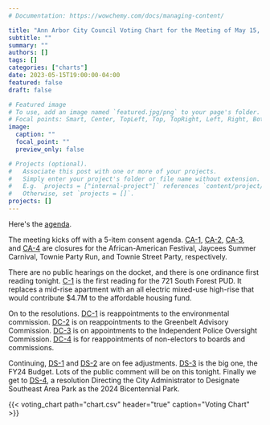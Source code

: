 ```yaml
---
# Documentation: https://wowchemy.com/docs/managing-content/

title: "Ann Arbor City Council Voting Chart for the Meeting of May 15, 2023"
subtitle: ""
summary: ""
authors: []
tags: []
categories: ["charts"]
date: 2023-05-15T19:00:00-04:00
featured: false
draft: false

# Featured image
# To use, add an image named `featured.jpg/png` to your page's folder.
# Focal points: Smart, Center, TopLeft, Top, TopRight, Left, Right, BottomLeft, Bottom, BottomRight.
image:
  caption: ""
  focal_point: ""
  preview_only: false

# Projects (optional).
#   Associate this post with one or more of your projects.
#   Simply enter your project's folder or file name without extension.
#   E.g. `projects = ["internal-project"]` references `content/project/deep-learning/index.md`.
#   Otherwise, set `projects = []`.
projects: []
---
```


Here's the [agenda](https://a2gov.legistar.com/MeetingDetail.aspx?ID=1062173&GUID=74EEC7D8-359A-4593-ABC9-46B99E70F86B&Options=&Search=).

The meeting kicks off with a 5-item consent agenda. [CA-1](https://a2gov.legistar.com/LegislationDetail.aspx?ID=6195020&GUID=98E6BF7F-236C-40D8-9D62-862B7D997C07&Options=&Search=), [CA-2](https://a2gov.legistar.com/LegislationDetail.aspx?ID=6195021&GUID=CBF1D05D-4D98-4318-87A8-11FDEB446580&Options=&Search=), [CA-3](https://a2gov.legistar.com/LegislationDetail.aspx?ID=6195011&GUID=3464DFFF-9672-4B43-81DC-A071688B42F9&Options=&Search=), and [CA-4](https://a2gov.legistar.com/LegislationDetail.aspx?ID=6195018&GUID=34AAF8A2-BDD2-4B3E-8A12-16C7C1783F99&Options=&Search=) are closures for the African-American Festival, Jaycees Summer Carnival, Townie Party Run, and Townie Street Party, respectively.

There are no public hearings on the docket, and there is one ordinance first reading tonight. [C-1](https://a2gov.legistar.com/LegislationDetail.aspx?ID=6197112&GUID=C7FFD08D-0E4C-4494-840A-23DF6FA6C13D&Options=&Search=) is the first reading for the 721 South Forest PUD. It replaces a mid-rise apartment with an all electric mixed-use high-rise that would contribute $4.7M to the affordable housing fund.

On to the resolutions. [DC-1](https://a2gov.legistar.com/LegislationDetail.aspx?ID=6175885&GUID=E033240D-ADA1-4AE5-ACC9-FEE71DEF8EE6&Options=&Search=) is reappointments to the environmental commission. [DC-2](https://a2gov.legistar.com/LegislationDetail.aspx?ID=6175901&GUID=8139E48A-F605-4DB5-A5B7-4551A50D352A&Options=&Search=) is on reappointments to the Greenbelt Advisory Commission. [DC-3](https://a2gov.legistar.com/LegislationDetail.aspx?ID=6186454&GUID=5AF666EB-49DE-44D8-BA34-035D5B1BB3E8&Options=&Search=) is on appointments to the Independent Police Oversight Commission. [DC-4](https://a2gov.legistar.com/LegislationDetail.aspx?ID=6175881&GUID=61D14FDD-0A57-42E3-98E3-C399CB540B2F&Options=&Search=) is for reappointments of non-electors to boards and commissions.

Continuing, [DS-1](https://a2gov.legistar.com/LegislationDetail.aspx?ID=6175872&GUID=50D3BCAE-8DEE-4951-AEB9-680304A18CD2&Options=&Search=) and [DS-2](https://a2gov.legistar.com/LegislationDetail.aspx?ID=6175873&GUID=7947583E-51A4-49C3-AFBD-8F925BEF8465&Options=&Search=) are on fee adjustments. [DS-3](https://a2gov.legistar.com/LegislationDetail.aspx?ID=6175884&GUID=1E292595-1C5B-4978-8A5C-E22D9F7EC508&Options=&Search=) is the big one, the FY24 Budget. Lots of the public comment will be on this tonight. Finally we get to [DS-4](https://a2gov.legistar.com/LegislationDetail.aspx?ID=6204513&GUID=58311555-F835-411C-9C1A-B4C91D556BE8&Options=&Search=), a resolution Directing the City Administrator to Designate Southeast Area Park as the 2024 Bicentennial Park.

{{< voting_chart path="chart.csv" header="true" caption="Voting Chart" >}}
